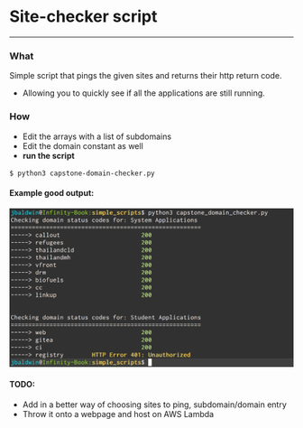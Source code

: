 # Site-checker script
-----------------
### What
Simple script that pings the given sites and returns their http return code. 
* Allowing you to quickly see if all the applications are still running.
### How
* Edit the arrays with a list of subdomains
* Edit the domain constant as well
* **run the script**
```
$ python3 capstone-domain-checker.py
```

#### Example good output:
![Good](misc/good.png)

#### TODO:
 - Add in a better way of choosing sites to ping, subdomain/domain entry
 - Throw it onto a webpage and host on AWS Lambda
